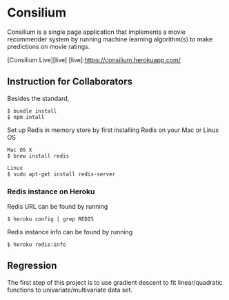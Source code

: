 # Consilium

Consilium is a single page application that implements a movie recommender
system by running machine learning algorithm(s) to make predictions on movie ratings.

[Consilium Live][live]
[live]:https://consilium.herokuapp.com/

## Instruction for Collaborators
Besides the standard,
```
$ bundle install
$ npm intall
```
Set up Redis in memory store by first installing Redis on your Mac or Linux OS
```
Mac OS X
$ brew install redis

Linux
$ sudo apt-get install redis-server
```

### Redis instance on Heroku
Redis URL can be found by running

`$ heroku config | grep REDIS`

Redis instance info can be found by running

`$ heroku redis:info`

## Regression
The first step of this project is to use gradient descent to fit linear/quadratic
functions to univariate/multivariate data set.
